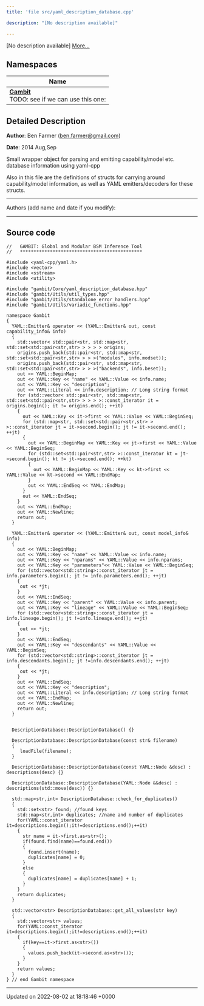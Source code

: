 ```yaml
---
title: 'file src/yaml_description_database.cpp'

description: "[No description available]"

---
```







[No description available] [More...](#detailed-description)

## Namespaces

| Name           |
| -------------- |
| **[Gambit](/documentation/code/darkbit_development/namespaces/namespacegambit/)** <br>TODO: see if we can use this one:  |

## Detailed Description


**Author**: Ben Farmer ([ben.farmer@gmail.com](mailto:ben.farmer@gmail.com)) 

**Date**: 2014 Aug,Sep

Small wrapper object for parsing and emitting capability/model etc. database information using yaml-cpp

Also in this file are the definitions of structs for carrying around capability/model information, as well as YAML emitters/decoders for these structs.



------------------

Authors (add name and date if you modify):



------------------




## Source code

```
//   GAMBIT: Global and Modular BSM Inference Tool
//   *********************************************

#include <yaml-cpp/yaml.h>
#include <vector>
#include <sstream>
#include <utility>

#include "gambit/Core/yaml_description_database.hpp"
#include "gambit/Utils/util_types.hpp"
#include "gambit/Utils/standalone_error_handlers.hpp"
#include "gambit/Utils/variadic_functions.hpp"

namespace Gambit
{
  YAML::Emitter& operator << (YAML::Emitter& out, const capability_info& info)
  {
    std::vector< std::pair<str, std::map<str, std::set<std::pair<str,str> > > > > origins;
    origins.push_back(std::pair<str, std::map<str, std::set<std::pair<str,str> > > >("modules", info.modset));
    origins.push_back(std::pair<str, std::map<str, std::set<std::pair<str,str> > > >("backends", info.beset));
    out << YAML::BeginMap;
    out << YAML::Key << "name" << YAML::Value << info.name;
    out << YAML::Key << "description";
    out << YAML::Literal << info.description; // Long string format
    for (std::vector< std::pair<str, std::map<str, std::set<std::pair<str,str> > > > >::const_iterator it = origins.begin(); it != origins.end(); ++it)
    {
      out << YAML::Key << it->first << YAML::Value << YAML::BeginSeq;
      for (std::map<str, std::set<std::pair<str,str> > >::const_iterator jt = it->second.begin(); jt != it->second.end(); ++jt)
      {
        out << YAML::BeginMap << YAML::Key << jt->first << YAML::Value << YAML::BeginSeq;
        for (std::set<std::pair<str,str> >::const_iterator kt = jt->second.begin(); kt != jt->second.end(); ++kt)
        {
          out << YAML::BeginMap << YAML::Key << kt->first << YAML::Value << kt->second << YAML::EndMap; 
        }
        out << YAML::EndSeq << YAML::EndMap;
      }
      out << YAML::EndSeq;
    }
    out << YAML::EndMap;  
    out << YAML::Newline;
    return out;
  }
  
  YAML::Emitter& operator << (YAML::Emitter& out, const model_info& info)
  {
    out << YAML::BeginMap;
    out << YAML::Key << "name" << YAML::Value << info.name;
    out << YAML::Key << "nparams" << YAML::Value << info.nparams;
    out << YAML::Key << "parameters"<< YAML::Value << YAML::BeginSeq;
    for (std::vector<std::string>::const_iterator jt = info.parameters.begin(); jt != info.parameters.end(); ++jt)
    {
     out << *jt;
    }
    out << YAML::EndSeq;
    out << YAML::Key << "parent" << YAML::Value << info.parent;
    out << YAML::Key << "lineage" << YAML::Value << YAML::BeginSeq;
    for (std::vector<std::string>::const_iterator jt = info.lineage.begin(); jt !=info.lineage.end(); ++jt)
    {
     out << *jt;
    }
    out << YAML::EndSeq;
    out << YAML::Key << "descendants" << YAML::Value << YAML::BeginSeq;
    for (std::vector<std::string>::const_iterator jt = info.descendants.begin(); jt !=info.descendants.end(); ++jt)
    {
     out << *jt;
    }
    out << YAML::EndSeq;
    out << YAML::Key << "description";
    out << YAML::Literal << info.description; // Long string format
    out << YAML::EndMap;  
    out << YAML::Newline;
    return out;
  }


  DescriptionDatabase::DescriptionDatabase() {}

  DescriptionDatabase::DescriptionDatabase(const str& filename)
  {
     loadFile(filename);
  }

  DescriptionDatabase::DescriptionDatabase(const YAML::Node &desc) : descriptions(desc) {}
  
  DescriptionDatabase::DescriptionDatabase(YAML::Node &&desc) : descriptions(std::move(desc)) {}

  std::map<str,int> DescriptionDatabase::check_for_duplicates()
  {
    std::set<str> found; //found keys
    std::map<str,int> duplicates; //name and number of duplicates
    for(YAML::const_iterator it=descriptions.begin();it!=descriptions.end();++it) 
    {
      str name = it->first.as<str>();
      if(found.find(name)==found.end())
      {
        found.insert(name);
        duplicates[name] = 0;
      }
      else
      {
        duplicates[name] = duplicates[name] + 1;   
      }         
    }
    return duplicates;
  }
  
  std::vector<str> DescriptionDatabase::get_all_values(str key)
  {
    std::vector<str> values;
    for(YAML::const_iterator it=descriptions.begin();it!=descriptions.end();++it) 
    {
      if(key==it->first.as<str>())
      {
        values.push_back(it->second.as<str>());
      }
    }
    return values;
  } 
} // end Gambit namespace
```


-------------------------------

Updated on 2022-08-02 at 18:18:46 +0000
